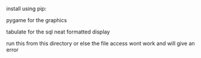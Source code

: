 install using pip:

pygame for the graphics


tabulate for the sql neat formatted display

run this from this directory or else the file access wont work and will give an error
